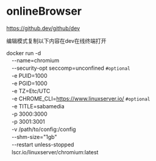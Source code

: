 # onlineBrowser
https://github.dev/github/dev

编辑模式复制以下内容在dev在线终端打开


docker run -d \
　--name=chromium \
　--security-opt seccomp=unconfined `#optional` \
　-e PUID=1000 \
　-e PGID=1000 \
　-e TZ=Etc/UTC \
　-e CHROME_CLI=https://www.linuxserver.io/ `#optional` \
　-e TITLE=sabamedia\
　-p 3000:3000 \
　-p 3001:3001 \
　-v /path/to/config:/config \
　--shm-size="1gb" \
　--restart unless-stopped \
　lscr.io/linuxserver/chromium:latest
